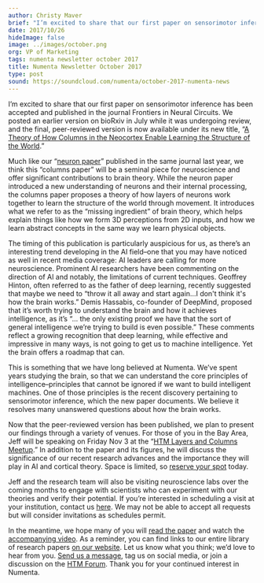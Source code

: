 ```yaml
---
author: Christy Maver
brief: "I’m excited to share that our first paper on sensorimotor inference has been accepted and published in the journal Frontiers in Neural Circuits. We posted an earlier version on bioRxiv in July while it was undergoing review, and the final, peer-reviewed version is now available under its new title, “A Theory of How Columns in the Neocortex Enable Learning the Structure of the World.”"
date: 2017/10/26
hideImage: false
image: ../images/october.png
org: VP of Marketing
tags: numenta newsletter october 2017
title: Numenta Newsletter October 2017
type: post
sound: https://soundcloud.com/numenta/october-2017-numenta-news
---
```


I’m excited to share that our first paper on sensorimotor inference has been accepted and published in the journal Frontiers in Neural Circuits. We posted an earlier version on bioRxiv in July while it was undergoing review, and the final, peer-reviewed version is now available under its new title, “[A Theory of How Columns in the Neocortex Enable Learning the Structure of the World](https://doi.org/10.3389/fncir.2017.00081).”

Much like our “[neuron paper](/papers/why-neurons-have-thousands-of-synapses-theory-of-sequence-memory-in-neocortex/)” published in the same journal last year, we think this “columns paper” will be a seminal piece for neuroscience and offer significant contributions to brain theory.  While the neuron paper introduced a new understanding of neurons and their internal processing, the columns paper proposes a theory of how layers of neurons work together to learn the structure of the world through movement. It introduces what we refer to as the “missing ingredient” of brain theory, which helps explain things like how we form 3D perceptions from 2D inputs, and how we learn abstract concepts in the same way we learn physical objects.

The timing of this publication is particularly auspicious for us, as there’s an interesting trend developing in the AI field–one that you may have noticed as well in recent media coverage: AI leaders are calling for more neuroscience.  Prominent AI researchers have been commenting on the direction of AI and notably, the limitations of current techniques.  Geoffrey Hinton, often referred to as the father of deep learning, recently suggested that maybe we need to “throw it all away and start again…I don't think it's how the brain works.” Demis Hassabis, co-founder of DeepMind, proposed that it’s worth trying to understand the brain and how it achieves intelligence, as it’s “… the only existing proof we have that the sort of general intelligence we’re trying to build is even possible.” These comments reflect a growing recognition that deep learning, while effective and impressive in many ways, is not going to get us to machine intelligence. Yet the brain offers a roadmap that can.

This is something that we have long believed at Numenta.  We’ve spent years studying the brain, so that we can understand the core principles of intelligence–principles that cannot be ignored if we want to build intelligent machines.  One of those principles is the recent discovery pertaining to sensorimotor inference, which the new paper documents. We believe it resolves many unanswered questions about how the brain works.  

Now that the peer-reviewed version has been published, we plan to present our findings through a variety of venues. For those of you in the Bay Area, Jeff will be speaking on Friday Nov 3 at the “[HTM Layers and Columns Meetup](/events/2017/11/03/HTM-Meetup/).”  In addition to the paper and its figures, he will discuss the significance of our recent research advances and the importance they will play in AI and cortical theory.  Space is limited, so [reserve your spot](https://www.meetup.com/numenta/events/243501858/) today.

Jeff and the research team will also be visiting neuroscience labs over the coming months to engage with scientists who can experiment with our theories and verify their potential.  If you’re interested in scheduling a visit at your institution, contact us [here](mailto:postmaster@numenta.com). We may not be able to accept all requests but will consider invitations as schedules permit.

In the meantime, we hope many of you will [read the paper](/papers/a-theory-of-how-columns-in-the-neocortex-enable-learning-the-structure-of-the-world/) and watch the [accompanying video](https://youtu.be/BvJJn9VS4rk).  As a reminder, you can find links to our entire library of research papers [on our website](/papers/). Let us know what you think; we’d love to hear from you.  [Send us a message](/contact/), tag us on social media, or join a discussion on the [HTM Forum](https://discourse.numenta.org/). Thank you for your continued interest in Numenta.
